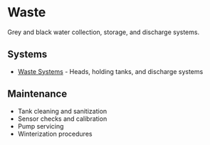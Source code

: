 # Waste

Grey and black water collection, storage, and discharge systems.

## Systems

- [Waste Systems](systems.md) - Heads, holding tanks, and discharge systems

## Maintenance

- Tank cleaning and sanitization
- Sensor checks and calibration
- Pump servicing
- Winterization procedures
